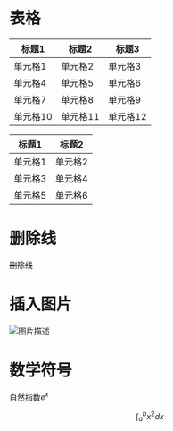 # 表格

| 标题1 | 标题2 | 标题3 |
|-------|-------|-------|
| 单元格1 | 单元格2 | 单元格3 |
| 单元格4 | 单元格5 | 单元格6 |
| 单元格7 | 单元格8 | 单元格9 |
| 单元格10 | 单元格11 | 单元格12 |



| 标题1 | 标题2 |
|-------|-------|
| 单元格1 | 单元格2 |
| 单元格3 | 单元格4 |
| 单元格5 | 单元格6 |


# 删除线
~~删除线~~


# 插入图片
![图片描述](图片路径)




# 数学符号
自然指数$e^x$

$$
\int_{a}^{b} x^2 dx
$$
